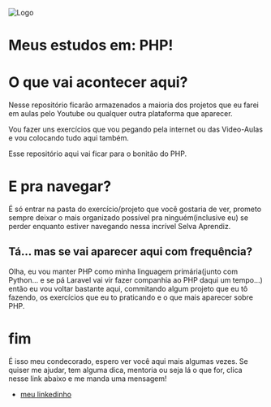 ![Logo](https://seeklogo.com/images/P/php-logo-ADE513E748-seeklogo.com.png)


# Meus estudos em: PHP!

# O que vai acontecer aqui?

Nesse repositório ficarão armazenados a maioria dos projetos que eu farei em aulas pelo Youtube ou qualquer outra plataforma que aparecer.

Vou fazer uns exercícios que vou pegando pela internet ou das Video-Aulas e vou colocando tudo aqui também.

Esse repositório aqui vai ficar para o bonitão do PHP.


# E pra navegar?

É só entrar na pasta do exercício/projeto que você gostaria de ver, prometo sempre deixar o mais organizado possível
pra ninguém(inclusive eu) se perder enquanto estiver navegando nessa
incrível Selva Aprendiz.
## Tá... mas se vai aparecer aqui com frequência?



Olha, eu vou manter PHP como minha linguagem primária(junto com Python... e se pá Laravel vai vir fazer companhia ao PHP daqui um tempo...)
então eu vou voltar bastante aqui, commitando algum projeto que eu tô fazendo, os exercícios que eu to praticando e o que mais aparecer sobre PHP.
# fim

É isso meu condecorado, espero ver você aqui mais algumas vezes. Se quiser me ajudar, tem alguma dica, mentoria ou seja lá o que for, clica nesse link abaixo e me manda uma mensagem!

- [meu linkedinho](https://www.linkedin.com/in/pablo-nogueira-9a0313205/)
